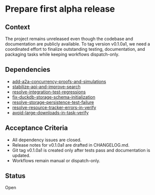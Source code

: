 # Prepare first alpha release

## Context
The project remains unreleased even though the codebase and documentation are
publicly available. To tag version v0.1.0a1, we need a coordinated effort to
finalize outstanding testing, documentation, and packaging tasks while keeping
workflows dispatch-only.

## Dependencies
- [add-a2a-concurrency-proofs-and-simulations](
  archive/add-a2a-concurrency-proofs-and-simulations.md)
- [stabilize-api-and-improve-search](stabilize-api-and-improve-search.md)
- [resolve-integration-test-regressions](resolve-integration-test-regressions.md)
- [fix-duckdb-storage-schema-initialization](fix-duckdb-storage-schema-initialization.md)
- [resolve-storage-persistence-test-failure](resolve-storage-persistence-test-failure.md)
- [resolve-resource-tracker-errors-in-verify](resolve-resource-tracker-errors-in-verify.md)
- [avoid-large-downloads-in-task-verify](archive/avoid-large-downloads-in-task-verify.md)

## Acceptance Criteria
- All dependency issues are closed.
- Release notes for v0.1.0a1 are drafted in CHANGELOG.md.
- Git tag v0.1.0a1 is created only after tests pass and documentation is updated.
- Workflows remain manual or dispatch-only.

## Status
Open
